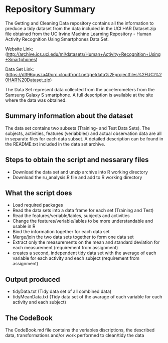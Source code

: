 # Repository Summary

The Getting and Cleaning Data repository contains all the information to preduce a tidy dataset from the data included in the UCI HAR Dataset.zip file obtained from the UC Irvine Machine Learning Repository - Human Activity Recognition Using Smartphones Data Set.

Website Link: (http://archive.ics.uci.edu/ml/datasets/Human+Activity+Recognition+Using+Smartphones)

Data Set Link: (https://d396qusza40orc.cloudfront.net/getdata%2Fprojectfiles%2FUCI%20HAR%20Dataset.zip)

The Data Set represent data collected from the accelerometers from the Samsung Galaxy S smartphone. A full description is available at the site where the data was obtained.

## Summary information about the dataset

The data set contains two subsets (Training- and Test Data Sets). The subjects, activities, features (veriabbles) and actual observation data are all in separate files for each data subset. A detailed description can be found in the README.txt included in the data set archive.

## Steps to obtain the script and nessarary files

* Download the data set and unzip archive into R working directory
* Download the ru_analysis.R file and add to R working directory

## What the script does

* Load required packages
* Read the data sets into a data frame for each set (Training and Test)
* Read the features/veriable/lables, subjects and activities
* Change the features/veriable/lables to be more understandable and usable in R
* Bind the information together for each data set
* Merge/join the two data sets together to form one data set
* Extract only the measurements on the mean and standard deviation for each measurement (requirement from assignment)
* creates a second, independent tidy data set with the average of each variable for each activity and each subject (requirement from assignment)

## Output produced
* tidyData.txt (Tidy data set of all combined data)
* tidyMeanData.txt (Tidy data set of the avarage of each variable for each activity and each subject)

## The CodeBook
The CodeBook.md file contains the veriables discriptions, the described data, transformations and/or work performed to clean/tidy the data
